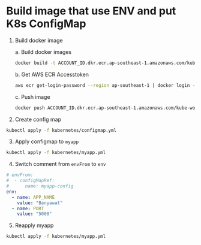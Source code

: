 # Build image that use ENV and put K8s ConfigMap

1. Build docker image

    a. Build docker images

      ```sh
      docker build -t ACCOUNT_ID.dkr.ecr.ap-southeast-1.amazonaws.com/kube-workshop-app:YOUR_NAME .
      ```

    b. Get AWS ECR Accesstoken

    ```sh
    aws ecr get-login-password --region ap-southeast-1 | docker login --username AWS --password-stdin ACCOUNT_ID.dkr.ecr.ap-southeast-1.amazonaws.com
    ```

    c. Push image

    ```sh
    docker push ACCOUNT_ID.dkr.ecr.ap-southeast-1.amazonaws.com/kube-workshop-app:YOUR_NAME
    ```

2. Create config map

```sh
kubectl apply -f kubernetes/configmap.yml
```

3. Apply configmap to `myapp`

```sh
kubectl apply -f kubernetes/myapp.yml
```

4. Switch comment from `envFrom` to `env`

```yml
# envFrom:
#  - configMapRef:
#      name: myapp-config
env:
  - name: APP_NAME
    value: "Banyawat"
  - name: PORT
    value: "5000"
```

5. Reapply myapp

```sh
kubectl apply -f kubernetes/myapp.yml
```
